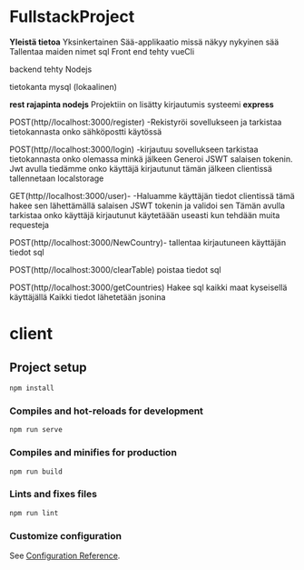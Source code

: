 # FullstackProject
**Yleistä tietoa**
Yksinkertainen Sää-applikaatio missä näkyy nykyinen sää
Tallentaa maiden nimet sql 
Front end tehty vueCli

backend tehty Nodejs 

tietokanta mysql (lokaalinen)

**rest rajapinta nodejs**
Projektiin on lisätty kirjautumis systeemi
**express**


POST(http//localhost:3000/register)
 -Rekistyröi sovellukseen ja tarkistaa tietokannasta onko sähköpostti käytössä


POST(http//localhost:3000/login) 
-kirjautuu sovellukseen tarkistaa tietokannasta onko olemassa minkä jälkeen Generoi JSWT salaisen tokenin.
Jwt avulla tiedämme onko käyttäjä kirjautunut
tämän jälkeen clientissä tallennetaan localstorage



GET(http//localhost:3000/user)-
-Haluamme käyttäjän tiedot clientissä tämä hakee sen lähettämällä salaisen JSWT tokenin ja validoi sen
Tämän avulla tarkistaa onko käyttäjä kirjautunut
käytetäään useasti kun tehdään muita requesteja



POST(http//localhost:3000/NewCountry)-
tallentaa kirjautuneen käyttäjän tiedot sql


POST(http//localhost:3000/clearTable)
poistaa tiedot sql


POST(http//localhost:3000/getCountries)
Hakee sql kaikki maat kyseisellä käyttäjällä
Kaikki tiedot lähetetään jsonina 



# client

## Project setup
```
npm install
```

### Compiles and hot-reloads for development
```
npm run serve
```

### Compiles and minifies for production
```
npm run build
```

### Lints and fixes files
```
npm run lint
```

### Customize configuration
See [Configuration Reference](https://cli.vuejs.org/config/).
